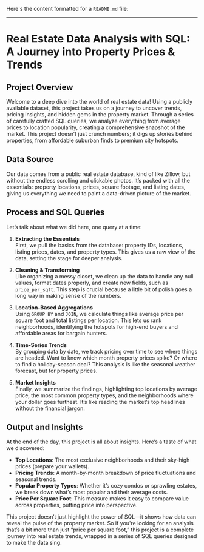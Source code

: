 Here's the content formatted for a `README.md` file:

---

# Real Estate Data Analysis with SQL: A Journey into Property Prices & Trends

## Project Overview
Welcome to a deep dive into the world of real estate data! Using a publicly available dataset, this project takes us on a journey to uncover trends, pricing insights, and hidden gems in the property market. Through a series of carefully crafted SQL queries, we analyze everything from average prices to location popularity, creating a comprehensive snapshot of the market. This project doesn’t just crunch numbers; it digs up stories behind properties, from affordable suburban finds to premium city hotspots.

## Data Source
Our data comes from a public real estate database, kind of like Zillow, but without the endless scrolling and clickable photos. It’s packed with all the essentials: property locations, prices, square footage, and listing dates, giving us everything we need to paint a data-driven picture of the market.

## Process and SQL Queries
Let’s talk about what we did here, one query at a time:

1. **Extracting the Essentials**  
   First, we pull the basics from the database: property IDs, locations, listing prices, dates, and property types. This gives us a raw view of the data, setting the stage for deeper analysis.

2. **Cleaning & Transforming**  
   Like organizing a messy closet, we clean up the data to handle any null values, format dates properly, and create new fields, such as `price_per_sqft`. This step is crucial because a little bit of polish goes a long way in making sense of the numbers.

3. **Location-Based Aggregations**  
   Using `GROUP BY` and `JOIN`, we calculate things like average price per square foot and total listings per location. This lets us rank neighborhoods, identifying the hotspots for high-end buyers and affordable areas for bargain hunters.

4. **Time-Series Trends**  
   By grouping data by date, we track pricing over time to see where things are headed. Want to know which month property prices spike? Or where to find a holiday-season deal? This analysis is like the seasonal weather forecast, but for property prices.

5. **Market Insights**  
   Finally, we summarize the findings, highlighting top locations by average price, the most common property types, and the neighborhoods where your dollar goes furthest. It’s like reading the market’s top headlines without the financial jargon.

## Output and Insights
At the end of the day, this project is all about insights. Here’s a taste of what we discovered:

- **Top Locations**: The most exclusive neighborhoods and their sky-high prices (prepare your wallets).
- **Pricing Trends**: A month-by-month breakdown of price fluctuations and seasonal trends.
- **Popular Property Types**: Whether it’s cozy condos or sprawling estates, we break down what’s most popular and their average costs.
- **Price Per Square Foot**: This measure makes it easy to compare value across properties, putting price into perspective.

This project doesn’t just highlight the power of SQL—it shows how data can reveal the pulse of the property market. So if you're looking for an analysis that’s a bit more than just “price per square foot,” this project is a complete journey into real estate trends, wrapped in a series of SQL queries designed to make the data sing.


